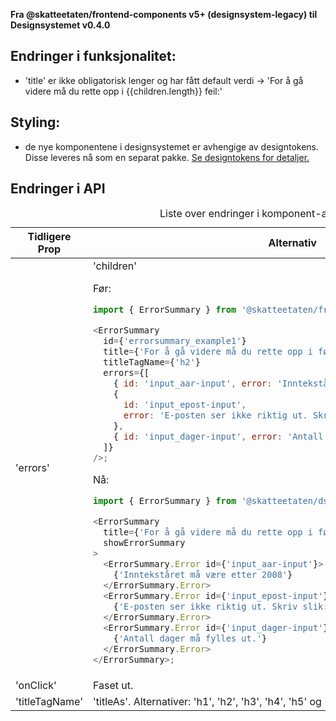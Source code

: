 **Fra @skatteetaten/frontend-components v5+ (designsystem-legacy) til Designsystemet v0.4.0**

## Endringer i funksjonalitet:

- 'title' er ikke obligatorisk lenger og har fått default verdi -> 'For å gå videre må du rette opp i {{children.length}} feil:'

## Styling:

- de nye komponentene i designsystemet er avhengige av designtokens. Disse leveres nå som en separat pakke. <a class="brodtekst-link" href="#section-designtokens-deprecated">Se designtokens for detaljer.</a>

## Endringer i API

<!-- For full API-dokumentasjon, vennligst se på [ErrorMessage komponent](https://www.skatteetaten.no/stilogtone/designsystemet/komponenter/errormessage/) på dokumentasjonssiden til designsystemet.
// TODO FRONT-1308 EPI-dokumentasjon -->

<div class="migration-tabell">
<table>
<caption>Liste over endringer i komponent-api'et</caption>
<thead><tr><th>Tidligere Prop</th><th>Alternativ</th></tr></thead>
<tbody>
<tr>
<td>'errors'</td>
<td>
'children'

Før:

```javascript static
import { ErrorSummary } from '@skatteetaten/frontend-components/ErrorSummary';

<ErrorSummary
  id={'errorsummary_example1'}
  title={'For å gå videre må du rette opp i følgende:'}
  titleTagName={'h2'}
  errors={[
    { id: 'input_aar-input', error: 'Inntekståret må være etter 2008' },
    {
      id: 'input_epost-input',
      error: 'E-posten ser ikke riktig ut. Skriv slik: ola.normann@norge.no',
    },
    { id: 'input_dager-input', error: 'Antall dager må fylles ut.' },
  ]}
/>;
```

Nå:

```js static
import { ErrorSummary } from '@skatteetaten/ds-forms';

<ErrorSummary
  title={'For å gå videre må du rette opp i følgende:'}
  showErrorSummary
>
  <ErrorSummary.Error id={'input_aar-input'}>
    {'Inntekståret må være etter 2008'}
  </ErrorSummary.Error>
  <ErrorSummary.Error id={'input_epost-input'}>
    {'E-posten ser ikke riktig ut. Skriv slik: ola.normann@norge.no'}
  </ErrorSummary.Error>
  <ErrorSummary.Error id={'input_dager-input'}>
    {'Antall dager må fylles ut.'}
  </ErrorSummary.Error>
</ErrorSummary>;
```

</td>
</tr>
<tr>
<td>'onClick'</td>
<td>
Faset ut.
</td>
</tr>
<tr>
<td>'titleTagName'</td>
<td>
'titleAs'. Alternativer: 'h1', 'h2', 'h3', 'h4', 'h5' og 'h6'. Default er satt til 'h2'.
</td>
</tr>
</tbody>
</table>
</div>

